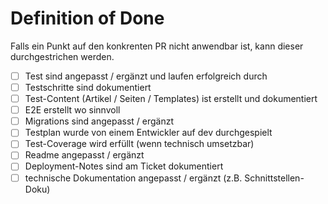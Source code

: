 # Definition of Done
Falls ein Punkt auf den konkrenten PR nicht anwendbar ist, kann dieser durchgestrichen werden.

- [ ] Test sind angepasst / ergänzt und laufen erfolgreich durch
- [ ] Testschritte sind dokumentiert
- [ ] Test-Content (Artikel / Seiten / Templates) ist erstellt und dokumentiert
- [ ] E2E erstellt wo sinnvoll
- [ ] Migrations sind angepasst / ergänzt
- [ ] Testplan wurde von einem Entwickler auf dev durchgespielt
- [ ] Test-Coverage wird erfüllt (wenn technisch umsetzbar)
- [ ] Readme angepasst / ergänzt
- [ ] Deployment-Notes sind am Ticket dokumentiert
- [ ] technische Dokumentation angepasst / ergänzt (z.B. Schnittstellen-Doku)
